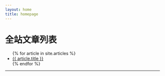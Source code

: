 ```yaml
---
layout: home
title: homepage
---
```


<h1>全站文章列表</h1>

<ul>
{% for article in site.articles %}
  <li>
    <a href="{{ article.url | prepend: site.baseurl }}">{{ article.title }}</a>
  </li>
{% endfor %}
</ul>

<hr />
